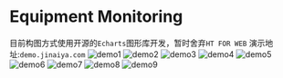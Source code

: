 # Equipment Monitoring
目前构图方式使用开源的``Echarts``图形库开发，暂时舍弃``HT FOR WEB``
演示地址:``demo.jinaiya.com``
![demo1](https://dev-1253372767.cos.ap-shanghai.myqcloud.com/monitor/monitor1)
![demo2](https://dev-1253372767.cos.ap-shanghai.myqcloud.com/monitor/monitor2)
![demo3](https://dev-1253372767.cos.ap-shanghai.myqcloud.com/monitor/monitor3)
![demo4](https://dev-1253372767.cos.ap-shanghai.myqcloud.com/monitor/monitor4)
![demo5](https://dev-1253372767.cos.ap-shanghai.myqcloud.com/monitor/monitor5.png)
![demo6](https://dev-1253372767.cos.ap-shanghai.myqcloud.com/monitor/monitor6)
![demo7](https://dev-1253372767.cos.ap-shanghai.myqcloud.com/monitor/monitor7)
![demo8](https://dev-1253372767.cos.ap-shanghai.myqcloud.com/monitor/monitor8)
![demo9](https://dev-1253372767.cos.ap-shanghai.myqcloud.com/monitor/monitor9)
